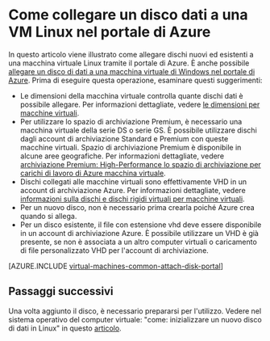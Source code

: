 <properties
    pageTitle="Allegare un disco dati a una VM Linux | Microsoft Azure"
    description="Come collegare disco dati nuovo o esistente a un VM Linux nel portale di Azure utilizzando il modello di distribuzione di Manager delle risorse."
    services="virtual-machines-linux"
    documentationCenter=""
    authors="cynthn"
    manager="timlt"
    editor=""
    tags="azure-resource-manager"/>

<tags
    ms.service="virtual-machines-linux"
    ms.workload="infrastructure-services"
    ms.tgt_pltfrm="vm-linux"
    ms.devlang="na"
    ms.topic="article"
    ms.date="07/06/2016"
    ms.author="cynthn"/>

# <a name="how-to-attach-a-data-disk-to-a-linux-vm-in-the-azure-portal"></a>Come collegare un disco dati a una VM Linux nel portale di Azure

In questo articolo viene illustrato come allegare dischi nuovi ed esistenti a una macchina virtuale Linux tramite il portale di Azure. È anche possibile [allegare un disco di dati a una macchina virtuale di Windows nel portale di Azure](virtual-machines-windows-attach-disk-portal.md). Prima di eseguire questa operazione, esaminare questi suggerimenti:

- Le dimensioni della macchina virtuale controlla quante dischi dati è possibile allegare. Per informazioni dettagliate, vedere [le dimensioni per macchine virtuali](virtual-machines-linux-sizes.md).
- Per utilizzare lo spazio di archiviazione Premium, è necessario una macchina virtuale della serie DS o serie GS. È possibile utilizzare dischi dagli account di archiviazione Standard e Premium con queste macchine virtuali. Spazio di archiviazione Premium è disponibile in alcune aree geografiche. Per informazioni dettagliate, vedere [archiviazione Premium: High-Performance lo spazio di archiviazione per carichi di lavoro di Azure macchina virtuale](../storage/storage-premium-storage.md).
- Dischi collegati alle macchine virtuali sono effettivamente VHD in un account di archiviazione Azure. Per informazioni dettagliate, vedere [informazioni sulla dischi e dischi rigidi virtuali per macchine virtuali](virtual-machines-linux-about-disks-vhds.md).
- Per un nuovo disco, non è necessario prima crearla poiché Azure crea quando si allega.
- Per un disco esistente, il file con estensione vhd deve essere disponibile in un account di archiviazione Azure. È possibile utilizzare un VHD è già presente, se non è associata a un altro computer virtuali o caricamento di file personalizzato VHD per l'account di archiviazione.


[AZURE.INCLUDE [virtual-machines-common-attach-disk-portal](../../includes/virtual-machines-common-attach-disk-portal.md)]

## <a name="next-steps"></a>Passaggi successivi

Una volta aggiunto il disco, è necessario prepararsi per l'utilizzo. Vedere nel sistema operativo del computer virtuale: "come: inizializzare un nuovo disco di dati in Linux" in questo [articolo](virtual-machines-linux-classic-attach-disk.md#how-to-initialize-a-new-data-disk-in-linux).
